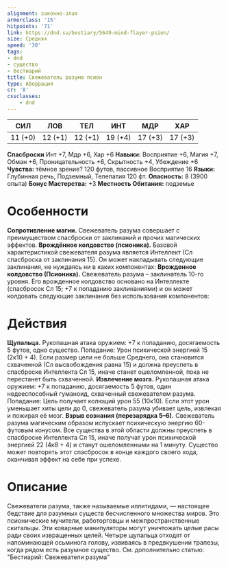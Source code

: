```yaml
---
alignment: законно-злая
armorclass: '15'
hitpoints: '71'
link: https://dnd.su/bestiary/5649-mind-flayer-psion/
size: Средняя
speed: '30'
tags:
- dnd
- существо
- бестиарий
title: Свежеватель разума псион
type: Аберрация
cr: '8'
cssclasses:
    - dnd
---
```



| СИЛ | ЛОВ | ТЕЛ | ИНТ | МДР | ХАР |
|---|---|---|---|---|---|
| 11 (+0) | 12 (+1) | 12 (+1) | 19 (+4) | 17 (+3) | 17 (+3) |
**Спасброски** Инт +7, Мдр +6, Хар +6
**Навыки:** Восприятие +6, Магия +7, Обман +6, Проницательность +6, Скрытность +4, Убеждение +6
**Чувства:** тёмное зрение? 120 футов, пассивное Восприятие 16
**Языки:** Глубинная речь, Подземный, Телепатия 120 фт.
**Опасность:** 8 (3900 опыта)
**Бонус Мастерства:** +3
**Местность Обитания:** подземье


# Особенности
**Сопротивление магии.** Свежеватель разума совершает с преимуществом спасброски от заклинаний и прочих магических эффектов.
**Врождённое колдовство (псионика).** Базовой характеристикой свежевателя разума является Интеллект (Сл спасброска от заклинания 15). Он может накладывать следующие заклинания, не нуждаясь ни в каких компонентах:
**Врожденное колдовство (Псионика).** Свежеватель разума – заклинатель 10-го уровня. Его врожденное колдовство основано на Интеллекте (спасбросок Сл 15; +7 к попаданию заклинаниями) и он может колдовать следующие заклинания без использования компонентов:


# Действия
**Щупальца.** Рукопашная атака оружием: +7 к попаданию, досягаемость 5 футов, одно существо. Попадание: Урон психической энергией 15 (2к10 + 4). Если размер цели не больше Среднего, она становится схваченной (Сл высвобождения равна 15) и должна преуспеть в спасброске Интеллекта Сл 15, иначе станет ошеломленной, пока не перестанет быть схваченной.
**Извлечение мозга.** Рукопашная атака оружием: +7 к попаданию, досягаемость 5 футов, один недееспособный гуманоид, схваченный свежевателем разума. Попадание: Цель получает колющий урон 55 (10к10). Если этот урон уменьшает хиты цели до 0, свежеватель разума убивает цель, извлекая и пожирая её мозг.
**Взрыв сознания (перезарядка 5–6).** Свежеватель разума магическим образом испускает психическую энергию 60-футовым конусом. Все существа в этой области должны преуспеть в спасброске Интеллекта Сл 15, иначе получат урон психической энергией 22 (4к8 + 4) и станут ошеломленными на 1 минуту. Существо может повторять этот спасбросок в конце каждого своего хода, оканчивая эффект на себе при успехе.


# Описание
Свежеватели разума, также называемые иллитидами, — настоящее бедствие для разумных существ бесчисленного множества миров. Это псионические мучители, работорговцы и межпространственные скитальцы. Эти коварные манипуляторы могут уничтожать целые расы ради своих извращенных целей. Четыре щупальца отходят от напоминающей осьминога голову, извиваясь в предвкушении трапезы, когда рядом есть разумное существо. См. дополнительно статью: "Бестиарий: Свежеватели разума"